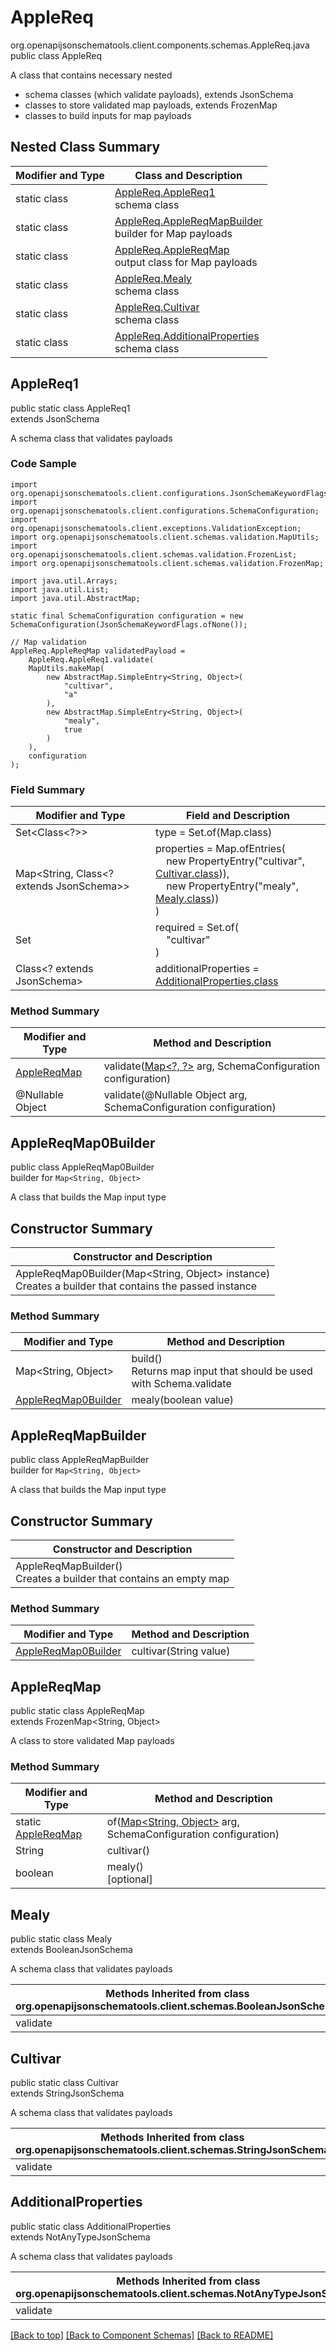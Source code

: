 # AppleReq
org.openapijsonschematools.client.components.schemas.AppleReq.java
public class AppleReq

A class that contains necessary nested
- schema classes (which validate payloads), extends JsonSchema
- classes to store validated map payloads, extends FrozenMap
- classes to build inputs for map payloads

## Nested Class Summary
| Modifier and Type | Class and Description |
| ----------------- | ---------------------- |
| static class | [AppleReq.AppleReq1](#applereq1)<br> schema class |
| static class | [AppleReq.AppleReqMapBuilder](#applereqmapbuilder)<br> builder for Map payloads |
| static class | [AppleReq.AppleReqMap](#applereqmap)<br> output class for Map payloads |
| static class | [AppleReq.Mealy](#mealy)<br> schema class |
| static class | [AppleReq.Cultivar](#cultivar)<br> schema class |
| static class | [AppleReq.AdditionalProperties](#additionalproperties)<br> schema class |

## AppleReq1
public static class AppleReq1<br>
extends JsonSchema

A schema class that validates payloads

### Code Sample
```
import org.openapijsonschematools.client.configurations.JsonSchemaKeywordFlags;
import org.openapijsonschematools.client.configurations.SchemaConfiguration;
import org.openapijsonschematools.client.exceptions.ValidationException;
import org.openapijsonschematools.client.schemas.validation.MapUtils;
import org.openapijsonschematools.client.schemas.validation.FrozenList;
import org.openapijsonschematools.client.schemas.validation.FrozenMap;

import java.util.Arrays;
import java.util.List;
import java.util.AbstractMap;

static final SchemaConfiguration configuration = new SchemaConfiguration(JsonSchemaKeywordFlags.ofNone());

// Map validation
AppleReq.AppleReqMap validatedPayload =
    AppleReq.AppleReq1.validate(
    MapUtils.makeMap(
        new AbstractMap.SimpleEntry<String, Object>(
            "cultivar",
            "a"
        ),
        new AbstractMap.SimpleEntry<String, Object>(
            "mealy",
            true
        )
    ),
    configuration
);
```

### Field Summary
| Modifier and Type | Field and Description |
| ----------------- | ---------------------- |
| Set<Class<?>> | type = Set.of(Map.class) |
| Map<String, Class<? extends JsonSchema>> | properties = Map.ofEntries(<br>&nbsp;&nbsp;&nbsp;&nbsp;new PropertyEntry("cultivar", [Cultivar.class](#cultivar))),<br>&nbsp;&nbsp;&nbsp;&nbsp;new PropertyEntry("mealy", [Mealy.class](#mealy)))<br>)<br> |
| Set<String> | required = Set.of(<br>&nbsp;&nbsp;&nbsp;&nbsp;"cultivar"<br>)<br> |
| Class<? extends JsonSchema> | additionalProperties = [AdditionalProperties.class](#additionalproperties) |

### Method Summary
| Modifier and Type | Method and Description |
| ----------------- | ---------------------- |
| [AppleReqMap](#applereqmap) | validate([Map&lt;?, ?&gt;](#applereqmapbuilder) arg, SchemaConfiguration configuration) |
| @Nullable Object | validate(@Nullable Object arg, SchemaConfiguration configuration) |
## AppleReqMap0Builder
public class AppleReqMap0Builder<br>
builder for `Map<String, Object>`

A class that builds the Map input type

## Constructor Summary
| Constructor and Description |
| --------------------------- |
| AppleReqMap0Builder(Map<String, Object> instance)<br>Creates a builder that contains the passed instance |

### Method Summary
| Modifier and Type | Method and Description |
| ----------------- | ---------------------- |
| Map<String, Object> | build()<br>Returns map input that should be used with Schema.validate |
| [AppleReqMap0Builder](#applereqmap0builder) | mealy(boolean value) |
## AppleReqMapBuilder
public class AppleReqMapBuilder<br>
builder for `Map<String, Object>`

A class that builds the Map input type

## Constructor Summary
| Constructor and Description |
| --------------------------- |
| AppleReqMapBuilder()<br>Creates a builder that contains an empty map |

### Method Summary
| Modifier and Type | Method and Description |
| ----------------- | ---------------------- |
| [AppleReqMap0Builder](#applereqmap0builder) | cultivar(String value) |

## AppleReqMap
public static class AppleReqMap<br>
extends FrozenMap<String, Object>

A class to store validated Map payloads

### Method Summary
| Modifier and Type | Method and Description |
| ----------------- | ---------------------- |
| static [AppleReqMap](#applereqmap) | of([Map<String, Object>](#applereqmapbuilder) arg, SchemaConfiguration configuration) |
| String | cultivar()<br> |
| boolean | mealy()<br>[optional] |

## Mealy
public static class Mealy<br>
extends BooleanJsonSchema

A schema class that validates payloads

| Methods Inherited from class org.openapijsonschematools.client.schemas.BooleanJsonSchema |
| ------------------------------------------------------------------ |
| validate                                                           |

## Cultivar
public static class Cultivar<br>
extends StringJsonSchema

A schema class that validates payloads

| Methods Inherited from class org.openapijsonschematools.client.schemas.StringJsonSchema |
| ------------------------------------------------------------------ |
| validate                                                           |

## AdditionalProperties
public static class AdditionalProperties<br>
extends NotAnyTypeJsonSchema

A schema class that validates payloads

| Methods Inherited from class org.openapijsonschematools.client.schemas.NotAnyTypeJsonSchema |
| ------------------------------------------------------------------ |
| validate                                                           |

[[Back to top]](#top) [[Back to Component Schemas]](../../../README.md#Component-Schemas) [[Back to README]](../../../README.md)
